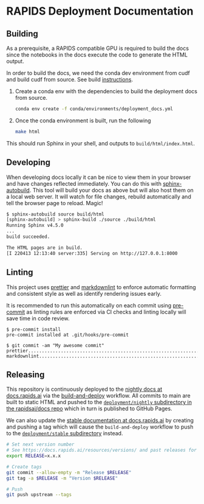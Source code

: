 # RAPIDS Deployment Documentation

## Building

As a prerequisite, a RAPIDS compatible GPU is required to build the docs since the notebooks in the docs execute the code to generate the HTML output.

In order to build the docs, we need the conda dev environment from cudf and build cudf from source.
See build [instructions](https://github.com/rapidsai/cudf/blob/branch-0.13/CONTRIBUTING.md#setting-up-your-build-environment).

1. Create a conda env with the dependencies to build the deployment docs from source.

   ```bash
   conda env create -f conda/environments/deployment_docs.yml
   ```

1. Once the conda environment is built, run the following

   ```bash
   make html
   ```

This should run Sphinx in your shell, and outputs to `build/html/index.html`.

## Developing

When developing docs locally it can be nice to view them in your browser and have changes
reflected immediately. You can do this with [sphinx-autobuild](https://github.com/executablebooks/sphinx-autobuild).
This tool will build your docs as above but will also host them on a local web server.
It will watch for file changes, rebuild automatically and tell the browser page to reload. Magic!

```bash
$ sphinx-autobuild source build/html
[sphinx-autobuild] > sphinx-build ./source ./build/html
Running Sphinx v4.5.0
...
build succeeded.

The HTML pages are in build.
[I 220413 12:13:40 server:335] Serving on http://127.0.0.1:8000
```

## Linting

This project uses [prettier](https://prettier.io/) and [markdownlint](https://github.com/DavidAnson/markdownlint) to enforce automatic formatting and consistent style as well as identify rendering issues early.

It is recommended to run this automatically on each commit using [pre-commit](https://pre-commit.com/) as linting rules are enforced via CI checks and linting locally will save time in code review.

```console
$ pre-commit install
pre-commit installed at .git/hooks/pre-commit

$ git commit -am "My awesome commit"
prettier.................................................................Passed
markdownlint.............................................................Passed
```

## Releasing

This repository is continuously deployed to the [nightly docs at docs.rapids.ai](https://docs.rapids.ai/deployment/nightly/) via the [build-and-deploy](https://github.com/rapidsai/deployment/blob/main/.github/workflows/build-and-deploy.yml) workflow. All commits to main are built to static HTML and pushed to the [`deployment/nightly` subdirectory in the rapidsai/docs repo](https://github.com/rapidsai/docs/tree/gh-pages/deployment) which in turn is published to GitHub Pages.

We can also update the [stable documentation at docs.rapids.ai](https://docs.rapids.ai/deployment/stable/) by creating and pushing a tag which will cause the `build-and-deploy` workflow to push to the [`deployment/stable` subdirectory](https://github.com/rapidsai/docs/tree/gh-pages/deployment) instead.

```bash
# Set next version number
# See https://docs.rapids.ai/resources/versions/ and past releases for version scheme
export RELEASE=x.x.x

# Create tags
git commit --allow-empty -m "Release $RELEASE"
git tag -a $RELEASE -m "Version $RELEASE"

# Push
git push upstream --tags
```
